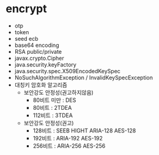 # encrypt
- otp
- token
- seed ecb
- base64 encoding
- RSA public/private
- javax.crypto.Cipher
- java.security.keyFactory
- java.security.spec.X509EncodedKeySpec
- NoSuchAlgorithmException / InvalidKeySpecException
- 대칭키 암호화 알고리즘
  - 보안강도 안정성(권고하지않음)
    - 80비트 미만 : DES
    - 80비트 : 2TDEA
    - 112비트 : 3TDEA
  - 보안강도 안정성(권고)
    - 128비트 : SEEB HIGHT ARIA-128 AES-128
    - 192비트 : ARIA-192 AES-192
    - 256비트 : ARIA-256 AES-256
